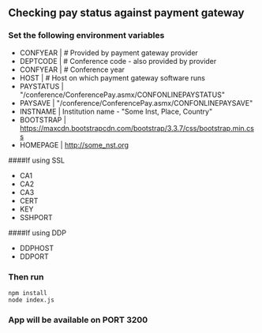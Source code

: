 ## Checking pay status against payment gateway ##

### Set the following environment variables ###
- CONFYEAR 	| # Provided by payment gateway provider
- DEPTCODE	| # Conference code - also provided by provider
- CONFYEAR	| # Conference year
- HOST		| # Host on which payment gateway software runs
- PAYSTATUS	| "/conference/ConferencePay.asmx/CONFONLINEPAYSTATUS"
- PAYSAVE	| "/conference/ConferencePay.asmx/CONFONLINEPAYSAVE"
- INSTNAME	| Institution name - "Some Inst, Place, Country"
- BOOTSTRAP	| https://maxcdn.bootstrapcdn.com/bootstrap/3.3.7/css/bootstrap.min.css
- HOMEPAGE	| http://some_nst.org

####If using SSL
- CA1
- CA2
- CA3
- CERT
- KEY
- SSHPORT

####If using DDP
- DDPHOST
- DDPORT

### Then run ###
```
npm install
node index.js
```

### App will be available on PORT 3200 ###
